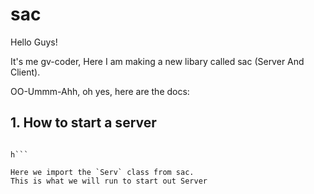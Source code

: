 # sac

Hello Guys!

It's me gv-coder,
Here I am making a new libary called sac (Server And Client).

OO-Ummm-Ahh, oh yes, here are the docs: 
## 1. How to start a server
```import Serv from sac

h```

Here we import the `Serv` class from sac.
This is what we will run to start out Server

